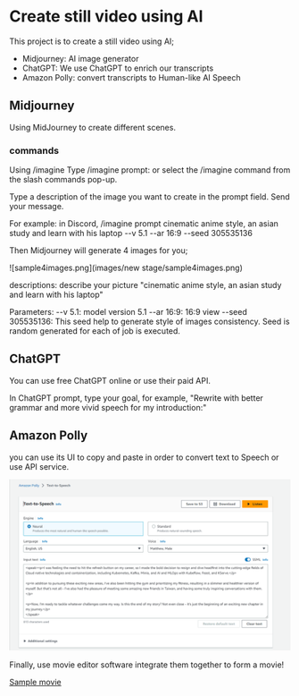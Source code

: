 # Create still video using AI

This project is to create a still video using AI;
- Midjourney: AI image generator
- ChatGPT: We use ChatGPT to enrich our transcripts
- Amazon Polly: convert transcripts to Human-like AI Speech


## Midjourney

Using MidJourney to create different scenes.

### commands
Using /imagine
Type /imagine prompt: or select the /imagine command from the slash commands pop-up.

Type a description of the image you want to create in the prompt field.
Send your message.

For example:
in Discord, /imagine prompt cinematic anime style, an asian study and learn with his laptop --v 5.1 --ar 16:9 --seed 305535136

Then Midjourney will generate 4 images for you;

![sample4images.png](images/new stage/sample4images.png)

descriptions: describe your picture "cinematic anime style, an asian study and learn with his laptop"

Parameters: 
--v 5.1: model version 5.1
--ar 16:9: 16:9 view
--seed 305535136: This seed help to generate style of images consistency. Seed is random generated for each of job is executed.

## ChatGPT

You can use free ChatGPT online or use their paid API.

In ChatGPT prompt, type your goal, for example, "Rewrite with better grammar and more vivid speech for my introduction:"


## Amazon Polly

you can use its UI to copy and paste in order to convert text to Speech or use API service.

![amazon_polly.png](images/amazon_polly.png)

Finally, use movie editor software integrate them together to form a movie!

[Sample movie](https://www.youtube.com/watch?v=xBCm8oSSlLg)